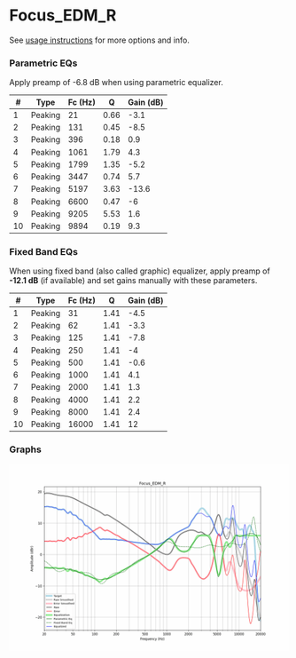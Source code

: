 # Focus_EDM_R
See [usage instructions](https://github.com/jaakkopasanen/AutoEq#usage) for more options and info.

### Parametric EQs
Apply preamp of -6.8 dB when using parametric equalizer.

|   # | Type    |   Fc (Hz) |    Q |   Gain (dB) |
|-----|---------|-----------|------|-------------|
|   1 | Peaking |        21 | 0.66 |        -3.1 |
|   2 | Peaking |       131 | 0.45 |        -8.5 |
|   3 | Peaking |       396 | 0.18 |         0.9 |
|   4 | Peaking |      1061 | 1.79 |         4.3 |
|   5 | Peaking |      1799 | 1.35 |        -5.2 |
|   6 | Peaking |      3447 | 0.74 |         5.7 |
|   7 | Peaking |      5197 | 3.63 |       -13.6 |
|   8 | Peaking |      6600 | 0.47 |        -6   |
|   9 | Peaking |      9205 | 5.53 |         1.6 |
|  10 | Peaking |      9894 | 0.19 |         9.3 |

### Fixed Band EQs
When using fixed band (also called graphic) equalizer, apply preamp of **-12.1 dB** (if available) and set gains manually with these parameters.

|   # | Type    |   Fc (Hz) |    Q |   Gain (dB) |
|-----|---------|-----------|------|-------------|
|   1 | Peaking |        31 | 1.41 |        -4.5 |
|   2 | Peaking |        62 | 1.41 |        -3.3 |
|   3 | Peaking |       125 | 1.41 |        -7.8 |
|   4 | Peaking |       250 | 1.41 |        -4   |
|   5 | Peaking |       500 | 1.41 |        -0.6 |
|   6 | Peaking |      1000 | 1.41 |         4.1 |
|   7 | Peaking |      2000 | 1.41 |         1.3 |
|   8 | Peaking |      4000 | 1.41 |         2.2 |
|   9 | Peaking |      8000 | 1.41 |         2.4 |
|  10 | Peaking |     16000 | 1.41 |        12   |

### Graphs
![](./Focus_EDM_R.png)
